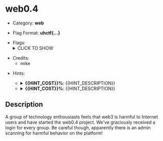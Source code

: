 # web0.4

<!-- crypto, forensics, osint, reversing, stegano, websec, misc -->
* Category: **web**

<!-- * "uhctf{...}": must match regex "uhctf{([a-z0-9]+-)*[0-9a-f]{6}}" -->
<!-- * "free-form": anything goes, mention in description what to look for -->
* Flag Format: **uhctf{...}**

<!-- {{FLAG_TYPE}} can be "static" or "regex" -->
* Flags: <details><summary>CLICK TO SHOW</summary><ul><ul>
<li>static: <code>uhctf{0bscur1tyI5N0t5ecur1ty-e34344e9}</code></li>
<li>static: <code>uhctf{53cr37ly5734l1n653cr375-8e20a23}</code></li>
</ul></ul></details>

<!-- Only enter people's first name in lowercase, it will be changed later -->
* Credits:
    * mike

<!-- {{HINT_COST}} is a percentage of the challenge's total value -->
<!-- {{HINT_DESCRIPTION}} explains what exactly the hint will help with -->
* Hints: <ul><ul>
<li><details>
    <summary><strong>{{HINT_COST}}%</strong>: {{HINT_DESCRIPTION}}</summary>
    {{HINT}}
</details></li>
<li><details>
    <summary><strong>{{HINT_COST}}%</strong>: {{HINT_DESCRIPTION}}</summary>
    {{HINT}}
</details></li>
</ul></ul>

## Description
<!-- HTML can be used here if needed -->
A group of technology enthousiasts feels that web3 is harmful to Internet users and have started the web0.4 project.
We've graciously received a login for every group. Be careful though, apparently there is an admin scanning for harmful behavior on the platform!